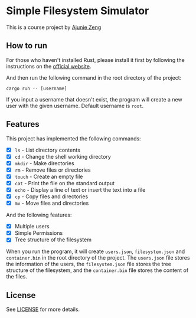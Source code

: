 # Simple Filesystem Simulator

This is a course project by [Ajunie Zeng](ajuniezeng@gmail.com)

## How to run

For those who haven't installed Rust, please install it first by following the instructions on the [official website](https://www.rust-lang.org/tools/install).

And then run the following command in the root directory of the project:

```shell
cargo run -- [username]
```

If you input a username that doesn't exist, the program will create a new user with the given username. Default username is `root`.

## Features

This project has implemented the following commands:

- [x] `ls` - List directory contents
- [x] `cd` - Change the shell working directory
- [x] `mkdir` - Make directories
- [x] `rm` - Remove files or directories
- [x] `touch` - Create an empty file
- [x] `cat` - Print the file on the standard output
- [x] `echo` - Display a line of text or insert the text into a file
- [x] `cp` - Copy files and directories
- [x] `mv` - Move files and directories

And the following features:

- [x] Multiple users
- [x] Simple Permissions
- [x] Tree structure of the filesystem

When you run the program, it will create `users.json`, `filesystem.json` and `container.bin` in the root directory of the project. The `users.json` file stores the information of the users, the `filesystem.json` file stores the tree structure of the filesystem, and the `container.bin` file stores the content of the files.

## License

See [LICENSE](LICENSE) for more details.
